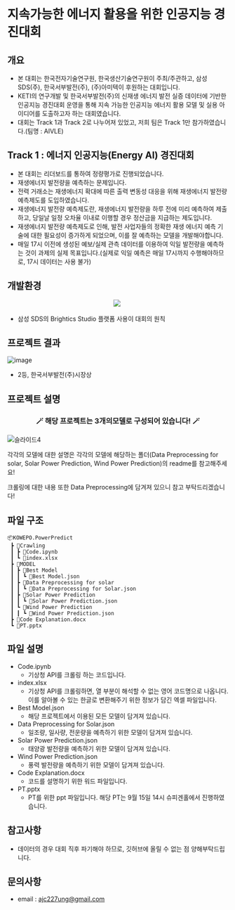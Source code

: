 # 지속가능한 에너지 활용을 위한 인공지능 경진대회

## 개요
* 본 대회는 한국전자기술연구원, 한국생산기술연구원이 주최/주관하고, 삼성SDS(주), 한국서부발전(주), (주)아미텍이 후원하는 대회입니다.
* KETI의 연구개발 및 한국서부발전(주)의 신재생 에너지 발전 실증 데이터에 기반한 인공지능 경진대회 운영을 통해 지속 가능한 인공지능 에너지 활용 모델 및 실용 아이디어를 도출하고자 하는 대회였습니다.
* 대회는 Track 1과 Track 2로 나누어져 있었고, 저희 팀은 Track 1만 참가하였습니다.(팀명 : AIVLE)

## Track 1 : 에너지 인공지능(Energy AI) 경진대회
* 본 대회는 리더보드를 통하여 정량평가로 진행되었습니다.
* 재생에너지 발전량을 예측하는 문제입니다.
* 전력 거래소는 재생에너지 확대에 따른 출력 변동성 대응을 위해 재생에너지 발전량 예측제도를 도입하였습니다.
* 재생에너지 발전량 예측제도란, 재생에너지 발전량을 하루 전에 미리 예측하여 제출하고, 당일날 일정 오차율 이내로 이행할 경우 정산금을 지급하는 제도입니다.
* 재생에너지 발전량 예측제도로 인해, 발전 사업자들의 정확한 재생 에너지 예측 기술에 대한 필요성이 증가하게 되었으며, 이를 잘 예측하는 모델을 개발해야합니다.
* 매일 17시 이전에 생성된 예보/실제 관측 데이터를 이용하여 익일 발전량을 예측하는 것이 과제의 실제 목표입니다.(실제로 익일 예측은 매일 17시까지 수행해야하므로, 17시 데이터는 사용 불가)

## 개발환경

<p align="center">
  <img src="https://img.shields.io/badge/Brightics Studio-1428A0?style=flat-square&logo=Samsung&logoColor=white"/></a>&nbsp
</p>

- 삼성 SDS의 Brightics Studio 플랫폼 사용이 대회의 원칙

## 프로젝트 결과
![image](https://user-images.githubusercontent.com/89781598/189381041-bfd51ac9-5c10-49f9-9b48-a3dba3f9a2fc.png)
- 2등, 한국서부발전(주)시장상

## 프로젝트 설명
<h3 align="center">🪄 해당 프로젝트는 3개의모델로 구성되어 있습니다! 🪄</h3>

![슬라이드4](https://user-images.githubusercontent.com/89781598/189539548-59d43959-ce0f-4185-b209-25c37fa67c11.JPG)

<p align = "center">
<p> 각각의 모델에 대한 설명은 각각의 모델에 해당하는 폴더(Data Preprocessing for solar, Solar Power Prediction, Wind Power Prediction)의 readme를 참고해주세요! </p>

<p> 크롤링에 대한 내용 또한 Data Preprocessing에 담겨져 있으니 참고 부탁드리겠습니다! </p>
</p>

## 파일 구조
```
📦KOWEPO.PowerPredict
 ┣ 📂Crawling
 ┃ ┣ 📜Code.ipynb
 ┃ ┗ 📜index.xlsx
 ┣ 📂MODEL
 ┃ ┣ 📂Best Model
 ┃ ┃ ┗ 📜Best Model.json
 ┃ ┣ 📂Data Preprocessing for solar
 ┃ ┃ ┗ 📜Data Preprocessing for Solar.json
 ┃ ┣ 📂Solar Power Prediction
 ┃ ┃ ┗ 📜Solar Power Prediction.json
 ┃ ┗ 📂Wind Power Prediction
 ┃ ┃ ┗ 📜Wind Power Prediction.json
 ┣ 📜Code Explanation.docx
 ┗ 📜PT.pptx
```

## 파일 설명
- Code.ipynb
    - 기상청 API를 크롤링 하는 코드입니다.
- index.xlsx
    - 기상청 API를 크롤링하면, 열 부분이 해석할 수 없는 영어 코드명으로 나옵니다. 이를 알아볼 수 있는 한글로 변환해주기 위한 정보가 담긴 엑셀 파일입니다.
- Best Model.json
    - 해당 프로젝트에서 이용된 모든 모델이 담겨져 있습니다.
- Data Preprocessing for Solar.json
    - 일조량, 일사량, 전운량을 예측하기 위한 모델이 담겨져 있습니다.
- Solar Power Prediction.json
    - 태양광 발전량을 예측하기 위한 모델이 담겨져 있습니다.
- Wind Power Prediction.json
    - 풍력 발전량을 예측하기 위한 모델이 담겨져 있습니다.
- Code Explanation.docx
    - 코드를 설명하기 위한 워드 파일입니다.
- PT.pptx
    - PT를 위한 ppt 파일입니다. 해당 PT는 9월 15일 14시 슈피겐홀에서 진행하였습니다.

## 참고사항
- 데이터의 경우 대회 직후 파기해야 하므로, 깃허브에 올릴 수 없는 점 양해부탁드립니다.

## 문의사항
* email : ajc227ung@gmail.com

